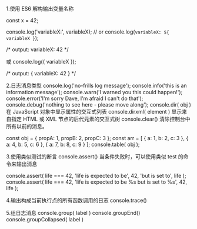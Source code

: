 1.使用 ES6 解构输出变量名称

const x = 42;

console.log('variableX:', variableX);
// or
console.log(`variableX: ${ variableX }`);

/*
output:
variableX: 42
*/

或
console.log({ variableX });

/*
output:
{ variableX: 42 }
*/

2.日志消息类型
console.log('no-frills log message');
console.info('this is an information message');
console.warn('I warned you this could happen!');
console.error('I\'m sorry Dave, I\'m afraid I can\'t do that');
console.debug('nothing to see here - please move along');
console.dir( obj ) 在 JavaScript 对象中显示属性的交互式列表
console.dirxml( element ) 显示来自指定 HTML 或 XML 节点的后代元素的交互式树
console.clear() 清除控制台中所有以前的消息。

const obj = {
  propA: 1,
  propB: 2,
  propC: 3
};
const arr = [
    { a: 1, b: 2, c: 3 },
    { a: 4, b: 5, c: 6 },
    { a: 7, b: 8, c: 9 }
  ];
console.table( obj );


3.使用类似测试的断言
console.assert() 当条件失败时，可以使用类似 test 的命令来输出消息

console.assert(
  life === 42,
  'life is expected to be',
  42,
  'but is set to',
  life
);
console.assert(
  life === 42,
  'life is expected to be %s but is set to %s',
  42,
  life
);

4.输出构成当前执行点的所有函数调用的日志  console.trace()

5.组日志消息
console.group( label )
console.groupEnd()
console.groupCollapsed( label )











